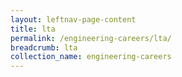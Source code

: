 ```yaml
---
layout: leftnav-page-content
title: lta
permalink: /engineering-careers/lta/
breadcrumb: lta
collection_name: engineering-careers
---
```

